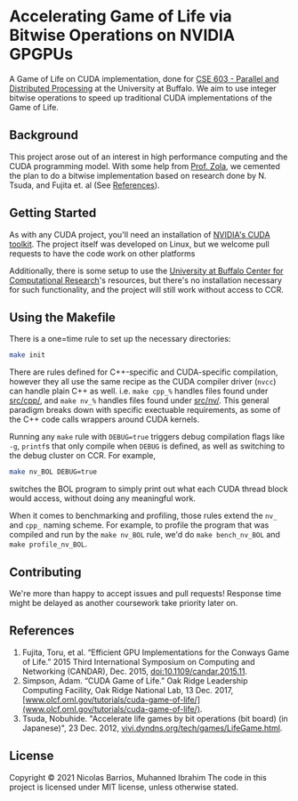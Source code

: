 # Accelerating Game of Life via Bitwise Operations on NVIDIA GPGPUs
A Game of Life on CUDA implementation, done for [CSE 603 - Parallel and Distributed Processing](https://cse.buffalo.edu/~jzola/PDP/) at the University at Buffalo. We aim to use integer bitwise operations to speed up traditional CUDA implementations of the Game of Life.

## Background
This project arose out of an interest in high performance computing and the CUDA programming model. With some help from [Prof. Zola](https://cse.buffalo.edu/~jzola/), we cemented the plan to do a bitwise implementation based on research done by N. Tsuda, and Fujita et. al (See [References](#references)).
## Getting Started
As with any CUDA project, you'll need an installation of [NVIDIA's CUDA toolkit](https://developer.nvidia.com/cuda-zone). The project itself was developed on Linux, but we welcome pull requests to have the code work on other platforms

Additionally, there is some setup to use the [University at Buffalo Center for Computational Research](http://www.buffalo.edu/ccr.html)'s resources, but there's no installation necessary for such functionality, and the project will still work without access to CCR.

## Using the Makefile
There is a one=time rule to set up the necessary directories:
```bash
make init
```

There are rules defined for C++-specific and CUDA-specific compilation, however they all use the same recipe as the CUDA compiler driver (`nvcc`) can handle plain C++ as well. i.e. `make cpp_%` handles files found under [src/cpp/](src/cpp), and `make nv_%` handles files found under [src/nv/](src/cpp). This general paradigm breaks down with specific exectuable requirements, as some of the C++ code calls wrappers around CUDA kernels.

Running any `make` rule with `DEBUG=true` triggers debug compilation flags like `-g`, `printf`s that only compile when `DEBUG` is defined, as well as switching to the debug cluster on CCR. For example,
```bash
make nv_BOL DEBUG=true
```
switches the BOL program to simply print out what each CUDA thread block would access, without doing any meaningful work.

When it comes to benchmarking and profiling, those rules extend the `nv_` and `cpp_` naming scheme. For example, to profile the program that was compiled and run by the `make nv_BOL` rule, we'd do `make bench_nv_BOL` and `make profile_nv_BOL`.

## Contributing
We're more than happy to accept issues and pull requests! Response time might be delayed as another coursework take priority later on.

## References
1. Fujita, Toru, et al. “Efficient GPU Implementations for the Conways Game of Life.” 2015 Third International Symposium on Computing and Networking (CANDAR), Dec. 2015, [doi:10.1109/candar.2015.11](https://ieeexplore.ieee.org/abstract/document/7424264).
2. Simpson, Adam. “CUDA Game of Life.” Oak Ridge Leadership Computing Facility, Oak Ridge National Lab, 13 Dec. 2017, [www.olcf.ornl.gov/tutorials/cuda-game-of-life/](www.olcf.ornl.gov/tutorials/cuda-game-of-life/).
3. Tsuda, Nobuhide. "Accelerate life games by bit operations (bit board) (in Japanese)", 23 Dec. 2012, [vivi.dyndns.org/tech/games/LifeGame.html](vivi.dyndns.org/tech/games/LifeGame.html).

## License
Copyright &copy; 2021 Nicolas Barrios, Muhanned Ibrahim
The code in this project is licensed under MIT license, unless otherwise stated.